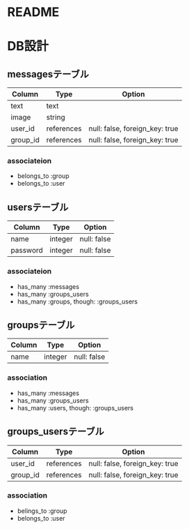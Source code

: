 # README

# DB設計

## messagesテーブル

|Column|Type|Option|
|------|----|------|
|text|text||
|image|string||
|user_id|references|null: false, foreign_key: true|
|group_id|references|null: false, foreign_key: true|

### associateion
- belongs_to :group
- belongs_to :user

## usersテーブル

|Column|Type|Option|
|------|----|------|
|name|integer|null: false|
|password|integer|null: false|

### associateion
- has_many :messages
- has_many :groups_users
- has_many :groups, though: :groups_users


## groupsテーブル
|Column|Type|Option|
|------|----|------|
|name|integer|null: false|


### association
- has_many :messages
- has_many :groups_users
- has_many :users, though: :groups_users


## groups_usersテーブル

|Column|Type|Option|
|------|----|------|
|user_id|references|null: false, foreign_key: true|
|group_id|references|null: false, foreign_key: true|

### association
- belings_to :group
- belongs_to :user
